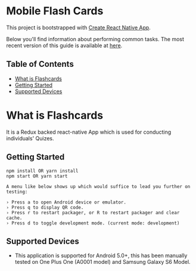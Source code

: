 # Mobile Flash Cards

This project is bootstrapped with [Create React Native App](https://github.com/react-community/create-react-native-app).

Below you'll find information about performing common tasks. The most recent version of this guide is available at [here](https://github.com/react-community/create-react-native-app/blob/master/react-native-scripts/template/README.md).

## Table of Contents

* [What is Flashcards](#what-is-flashcards)
* [Getting Started](#getting-started)
* [Supported Devices](#supported-devices)

# What is Flashcards

It is a Redux backed react-native App which is used for conducting individuals' Quizes.

## Getting Started

  ```
  npm install OR yarn install
  npm start OR yarn start

  A menu like below shows up which would suffice to lead you further on testing:

 › Press a to open Android device or emulator.
 › Press q to display QR code.
 › Press r to restart packager, or R to restart packager and clear cache.
 › Press d to toggle development mode. (current mode: development)
  ```

## Supported Devices

  - This application is supported for Android 5.0+, this has been manually tested on One Plus One (A0001 model) and Samsung Galaxy S6 Model.
